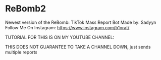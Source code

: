 # ReBomb2
Newest version of the ReBomb: TikTok Mass Report Bot
Made by: Sadyyn
Follow Me On Instagram: https://www.instagram.com/b1orat/

TUTORIAL FOR THIS IS ON MY YOUTUBE CHANNEL:


THIS DOES NOT GUARANTEE TO TAKE A CHANNEL DOWN, just sends multiple reports
